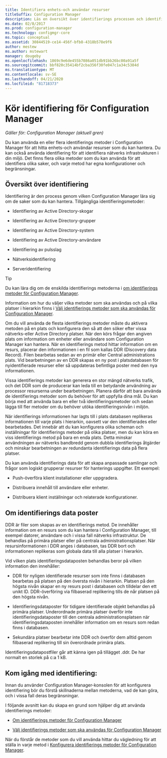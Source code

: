 ```yaml
---
title: Identifiera enhets-och användar resurser
titleSuffix: Configuration Manager
description: Läs en översikt över identifierings processen och identifierings data poster.
ms.date: 02/8/2017
ms.prod: configuration-manager
ms.technology: configmgr-core
ms.topic: conceptual
ms.assetid: 30844519-ce14-456f-bfb8-4318b578e9f6
author: mestew
ms.author: mstewart
manager: dougeby
ms.openlocfilehash: 1869c9e6de455b7086a051db91bb26bc00a91a5f
ms.sourcegitcommit: bbf820c35414bf2cba356f30fe047c1a34c5384d
ms.translationtype: MT
ms.contentlocale: sv-SE
ms.lasthandoff: 04/21/2020
ms.locfileid: "81718373"
---
```

# <a name="run-discovery-for-configuration-manager"></a>Kör identifiering för Configuration Manager

*Gäller för: Configuration Manager (aktuell gren)*

Du kan använda en eller flera identifierings metoder i Configuration Manager för att hitta enhets-och användar resurser som du kan hantera. Du kan också använda identifiering för att identifiera nätverks infrastrukturen i din miljö. Det finns flera olika metoder som du kan använda för att identifiera olika saker, och varje metod har egna konfigurationer och begränsningar.  

## <a name="overview-of-discovery"></a>Översikt över identifiering  
 Identifiering är den process genom vilken Configuration Manager lära sig om de saker som du kan hantera. Tillgängliga identifieringsmetoder:  

-   Identifiering av Active Directory-skogar  

-   Identifiering av Active Directory-grupper  

-   Identifiering av Active Directory-system  

-   Identifiering av Active Directory-användare  

-   Identifiering av pulsslag  

-   Nätverksidentifiering  

-   Serveridentifiering  

> [!TIP]  
>  Du kan lära dig om de enskilda identifierings metoderna i [om identifierings metoder för Configuration Manager](../../../../core/servers/deploy/configure/about-discovery-methods.md).  
>   
>  Information om hur du väljer vilka metoder som ska användas och på vilka platser i hierarkin finns i [Välj identifierings metoder som ska användas för Configuration Manager](../../../../core/servers/deploy/configure/select-discovery-methods-to-use.md).  

 Om du vill använda de flesta identifierings metoder måste du aktivera metoden på en plats och konfigurera den så att den söker efter vissa nätverks-eller Active Directory platser. När den körs frågar den angiven plats om information om enheter eller användare som Configuration Manager kan hantera. När en identifierings metod hittar information om en resurs, placerar den informationen i en fil som kallas DDR (Discovery data Record). Filen bearbetas sedan av en primär eller Central administrations plats. Vid bearbetningen av en DDR skapas en ny post i platsdatabasen för nyidentifierade resurser eller så uppdateras befintliga poster med den nya informationen.  

 Vissa identifierings metoder kan generera en stor mängd nätverks trafik, och det DDR som de producerar kan leda till en betydande användning av processor resurserna under bearbetningen. Planera därför att bara använda de identifierings metoder som du behöver för att uppfylla dina mål. Du kan börja med att använda bara en eller två identifieringsmetoder och sedan lägga till fler metoder om du behöver utöka identifieringsnivån i miljön.  

 När identifierings informationen har lagts till i plats databasen replikeras informationen till varje plats i hierarkin, oavsett var den identifierades eller bearbetades. Det innebär att du kan konfigurera olika scheman och inställningar för identifierings metoder på olika platser, men du kan köra en viss identifierings metod på bara en enda plats. Detta minskar användningen av nätverks bandbredd genom dubbla identifierings åtgärder och minskar bearbetningen av redundanta identifierings data på flera platser.  

 Du kan använda identifierings data för att skapa anpassade samlingar och frågor som logiskt grupperar resurser för hanterings uppgifter. Ett exempel:  

-   Push-överföra klient installationer eller uppgradera.  

-   Distribuera innehåll till användare eller enheter.  

-   Distribuera klient inställningar och relaterade konfigurationer.

##  <a name="about-discovery-data-records"></a><a name="BKMK_DDRs"></a>Om identifierings data poster  
 DDR är filer som skapas av en identifierings metod. De innehåller information om en resurs som du kan hantera i Configuration Manager, till exempel datorer, användare och i vissa fall nätverks infrastruktur. De behandlas på primära platser eller på centrala administrationsplatser. När resursinformationen i DDR anges i databasen, tas DDR bort och informationen replikeras som globala data till alla platser i hierarkin.  

 Vid vilken plats identifieringsdataposten behandlas beror på vilken information den innehåller:  

-   DDR för nyligen identifierade resurser som inte finns i databasen bearbetas på platsen på den översta nivån i hierarkin. Platsen på den högsta nivån skapar en ny resurs post i databasen och tilldelar den ett unikt ID. DDR-överföring via filbaserad replikering tills de når platsen på den högsta nivån.  

-   Identifieringsdataposter för tidigare identifierade objekt behandlas på primära platser. Underordnade primära platser överför inte identifieringsdataposter till den centrala administrationsplatsen när identifieringsdataposten innehåller information om en resurs som redan finns i databasen.  

-   Sekundära platser bearbetar inte DDR och överför dem alltid genom filbaserad replikering till sin överordnade primära plats.  

Identifieringsdatapostfiler går att känna igen på tillägget .ddr. De har normalt en storlek på c:a 1 kB.  

## <a name="get-started-with-discovery"></a>Kom igång med identifiering:  
 Innan du använder Configuration Manager-konsolen för att konfigurera identifiering bör du förstå skillnaderna mellan metoderna, vad de kan göra, och i vissa fall deras begränsningar.  

I följande avsnitt kan du skapa en grund som hjälper dig att använda identifierings metoder:  

-   [Om identifierings metoder för Configuration Manager](../../../../core/servers/deploy/configure/about-discovery-methods.md)  

-   [Välj identifierings metoder som ska användas för Configuration Manager](../../../../core/servers/deploy/configure/select-discovery-methods-to-use.md)  

När du förstår de metoder som du vill använda hittar du vägledning för att ställa in varje metod i [Konfigurera identifierings metoder för Configuration Manager](../../../../core/servers/deploy/configure/configure-discovery-methods.md).  

